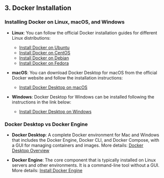 ## 3. Docker Installation

### Installing Docker on Linux, macOS, and Windows

- **Linux**: 
  You can follow the official Docker installation guides for different Linux distributions:
  - [Install Docker on Ubuntu](https://docs.docker.com/engine/install/ubuntu/)
  - [Install Docker on CentOS](https://docs.docker.com/engine/install/centos/)
  - [Install Docker on Debian](https://docs.docker.com/engine/install/debian/)
  - [Install Docker on Fedora](https://docs.docker.com/engine/install/fedora/)

- **macOS**:
  You can download Docker Desktop for macOS from the official Docker website and follow the installation instructions:
  - [Install Docker Desktop on macOS](https://docs.docker.com/desktop/install/mac/)

- **Windows**:
  Docker Desktop for Windows can be installed following the instructions in the link below:
  - [Install Docker Desktop on Windows](https://docs.docker.com/desktop/install/windows/)

### Docker Desktop vs Docker Engine

- **Docker Desktop**: A complete Docker environment for Mac and Windows that includes the Docker Engine, Docker CLI, and Docker Compose, with a GUI for managing containers and images. More details: [Docker Desktop Overview](https://www.docker.com/products/docker-desktop)

- **Docker Engine**: The core component that is typically installed on Linux servers and other environments. It is a command-line tool without a GUI. More details: [Install Docker Engine](https://docs.docker.com/engine/install/)
